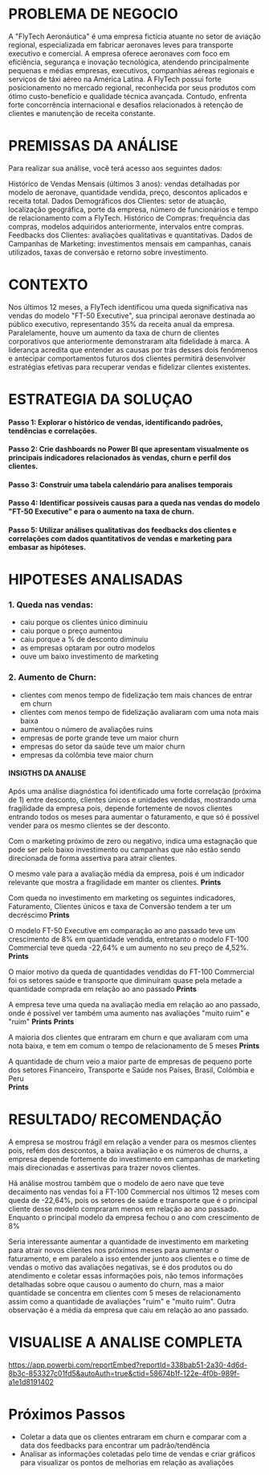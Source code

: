 # PROBLEMA DE NEGOCIO

A "FlyTech Aeronáutica" é uma empresa fictícia atuante no setor de aviação regional, especializada em fabricar aeronaves leves para transporte executivo e comercial. A empresa oferece aeronaves com foco em eficiência, segurança e inovação tecnológica, atendendo principalmente pequenas e médias empresas, executivos, companhias aéreas regionais e serviços de táxi aéreo na América Latina.
A FlyTech possui forte posicionamento no mercado regional, reconhecida por seus produtos com ótimo custo-benefício e qualidade técnica avançada. Contudo, enfrenta forte concorrência internacional e desafios relacionados à retenção de clientes e manutenção de receita constante.

# PREMISSAS DA ANÁLISE

Para realizar sua análise, você terá acesso aos seguintes dados:

Histórico de Vendas Mensais (últimos 3 anos): vendas detalhadas por modelo de aeronave, quantidade vendida, preço, descontos aplicados e receita total.
Dados Demográficos dos Clientes: setor de atuação, localização geográfica, porte da empresa, número de funcionários e tempo de relacionamento com a FlyTech.
Histórico de Compras: frequência das compras, modelos adquiridos anteriormente, intervalos entre compras.
Feedbacks dos Clientes: avaliações qualitativas e quantitativas.
Dados de Campanhas de Marketing: investimentos mensais em campanhas, canais utilizados, taxas de conversão e retorno sobre investimento.

# CONTEXTO

Nos últimos 12 meses, a FlyTech identificou uma queda significativa nas vendas do modelo "FT-50 Executive", sua principal aeronave destinada ao público executivo, representando 35% da receita anual da empresa. Paralelamente, houve um aumento da taxa de churn de clientes corporativos que anteriormente demonstraram alta fidelidade à marca.
A liderança acredita que entender as causas por trás desses dois fenômenos e antecipar comportamentos futuros dos clientes permitirá desenvolver estratégias efetivas para recuperar vendas e fidelizar clientes existentes.

# ESTRATEGIA DA SOLUÇAO

#### Passo 1: Explorar o histórico de vendas, identificando padrões, tendências e correlações.
#### Passo 2: Crie dashboards no Power BI que apresentam visualmente os principais indicadores relacionados às vendas, churn e perfil dos clientes.
#### Passo 3: Construir uma tabela calendário para analises temporais
#### Passo 4: Identificar possíveis causas para a queda nas vendas do modelo "FT-50 Executive" e para o aumento na taxa de churn.
#### Passo 5: Utilizar análises qualitativas dos feedbacks dos clientes e correlações com dados quantitativos de vendas e marketing para embasar as hipóteses.


# HIPOTESES ANALISADAS
### 1. Queda nas vendas:
 - caiu porque os clientes único diminuiu
 - caiu porque o preço aumentou
 - caiu porque a % de desconto diminuiu
 - as empresas optaram por outro modelos
 - ouve um baixo investimento de marketing

### 2. Aumento de Churn:
 - clientes com menos tempo de fidelização tem mais chances de entrar em churn
 - clientes com menos tempo de fidelização avaliaram com uma nota mais baixa
 - aumentou o número de avaliações ruins 
 - empresas de porte grande teve um maior churn
 - empresas do setor da saúde teve um maior churn
 - empresas da colômbia teve maior churn

#### INSIGTHS DA ANALISE

Após uma análise diagnóstica foi identificado uma forte correlação (próxima de 1)  entre desconto, clientes únicos e unidades vendidas, mostrando uma fragilidade da empresa pois, depende fortemente de novos clientes entrando todos os meses para aumentar o faturamento, e que só é possível vender para os mesmo clientes se der desconto.

Com o marketing próximo de zero ou negativo, indica uma estagnação que pode ser pelo baixo investimento ou campanhas que não estão sendo direcionada de forma assertiva para atrair clientes.

O mesmo vale para a avaliação média da empresa, pois é um indicador relevante que mostra a fragilidade em manter os clientes.
**Prints**

Com queda no investimento em marketing os seguintes indicadores, Faturamento, Clientes únicos e taxa de Conversão tendem a ter um decréscimo 
**Prints**

O modelo FT-50 Executive em comparação ao ano passado teve um crescimento de 8% em quantidade vendida, entretanto o modelo FT-100 Commercial teve queda -22,64% e um aumento no seu preço de 4,52%.
**Prints**

O maior motivo da queda de quantidades vendidas do FT-100 Commercial foi os setores saúde e transporte que diminuíram quase pela metade a quantidade comprada em relação ao ano passado
**Prints**

A empresa teve uma queda na avaliação media em relação ao ano passado, onde é possível ver também uma aumento nas avaliações "muito ruim" e "ruim"
**Prints**
**Prints**

A maioria dos clientes que entraram em churn e que avaliaram com uma nota baixa, e tem em comum o tempo de relacionamento de 5 meses 
**Prints**

A quantidade de churn veio a maior parte de empresas de pequeno porte dos setores Financeiro, Transporte e Saúde nos Países, Brasil, Colômbia e Peru  
**Prints**

# RESULTADO/ RECOMENDAÇÃO
A empresa se mostrou frágil em relação a vender para os mesmos clientes pois, refém dos descontos, a baixa avaliação e os números de churns, a empresa depende fortemente do investimento em campanhas de marketing  mais direcionadas e assertivas para trazer novos clientes.

Há análise mostrou também que o modelo de aero nave que teve decaimento nas vendas foi a FT-100 Commercial nos últimos 12 meses com queda de -22,64%, pois os setores de saúde e transporte que é o principal cliente desse modelo compraram menos em relação ao ano passado. Enquanto o principal modelo da empresa fechou o ano com crescimento de 8%

Seria interessante aumentar a quantidade de investimento em marketing para atrair novos clientes nos próximos meses para aumentar o faturamento, e em paralelo a isso entender junto aos clientes e o time de vendas o motivo das avaliações negativas, se é dos produtos ou do atendimento e coletar essas informações pois, não temos informações detalhadas sobre oque causou o aumento do churn, mas a maior quantidade se concentra em clientes com 5 meses de relacionamento assim como a quantidade de avaliações "ruim" e "muito ruim". 
Outra observação é a média da empresa que caiu em relação ao ano passado.


# VISUALISE A ANALISE COMPLETA
https://app.powerbi.com/reportEmbed?reportId=338bab51-2a30-4d6d-8b3c-853327c01fd5&autoAuth=true&ctid=58674b1f-122e-4f0b-989f-a1e1d8191402


# Próximos Passos
 - Coletar a data que os clientes entraram em churn e comparar com a data dos feedbacks para encontrar um padrão/tendência
 - Analisar as informações coletadas pelo time de vendas e criar gráficos para visualizar os pontos de melhorias em relação as avaliações
